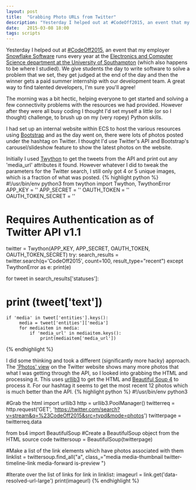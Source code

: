 ```yaml
---
layout: post
title:  "Grabbing Photo URLs from Twitter"
description: "Yesterday I helped out at #CodeOff2015, an event that my employer Snowflake Software runs every year at the Electronics and Computer Science department at the University of Southampton. We give students the day to write software to solve a problem that we set, they get judged at the end of the day and then the winner gets a paid summer internship with our development team. A great way to find talented developers, I'm sure you'll agree!"
date:   2015-03-08 18:00
tags: scripts
---
```

Yesterday I helped out at [#CodeOff2015](https://twitter.com/search?q=%23codeoff2015), an event that my employer [Snowflake Software](http://snowflakesoftware.com) runs every year at the [Electronics and Computer Science department at the University of Southampton](http://www.ecs.soton.ac.uk/) (which also happens to be where I studied). We give students the day to write software to solve a problem that we set, they get judged at the end of the day and then the winner gets a paid summer internship with our development team. A great way to find talented developers, I'm sure you'll agree!

The morning was a bit hectic, helping everyone to get started and solving a few connectivity problems with the resources we had provided. However after they were all busy coding I thought I'd set myself a little (or so I thought) challenge, to brush up on my (very ropey) Python skills. 

I had set up an internal website within ECS to host the various resources using [Bootstrap](http://getbootstrap.com/) and as the day went on, there were lots of photos posted under the hashtag on Twitter. I thought I'd use Twitter's API and Bootstrap's carousel/slideshow feature to show the latest photos on the website.

Initially I used [Twython](https://github.com/ryanmcgrath/twython) to get the tweets from the API and print out any 'media_url' attributes it found. However whatever I did to tweak the parameters for the Twitter search, I still only got 4 or 5 unique images, which is a fraction of what was posted.
{% highlight python %}
#!/usr/bin/env python3
from twython import Twython, TwythonError
APP_KEY = ''
APP_SECRET = ''
OAUTH_TOKEN = ''
OAUTH_TOKEN_SECRET = ''

# Requires Authentication as of Twitter API v1.1
twitter = Twython(APP_KEY, APP_SECRET, OAUTH_TOKEN, OAUTH_TOKEN_SECRET)
try:
    search_results = twitter.search(q='CodeOff2015', count=100, result_type="recent")
except TwythonError as e:
    print(e)

for tweet in search_results['statuses']:
#    print (tweet['text'])
    if 'media' in tweet['entities'].keys():
         media = tweet['entities']['media']
         for mediaitem in media:
             if 'media_url' in mediaitem.keys():
                 print(mediaitem['media_url'])

{% endhighlight %}

I did some thinking and took a different (significantly more hacky) approach. The ['Photos' view](https://twitter.com/search?q=%23codeoff2015&src=typd&mode=photos) on the Twitter website shows many more photos that what I was getting through the API, so I looked into grabbing the HTML and processing it. This uses [urllib3](https://github.com/shazow/urllib3) to get the HTML and [Beautiful Soup 4](http://www.crummy.com/software/BeautifulSoup/) to process it. For our hashtag it seems to get the most recent 12 photos which is much better than the API.
{% highlight python %}
#!/usr/bin/env python3

#Grab the html
import urllib3
http = urllib3.PoolManager()
twitterreq = http.request('GET', 'https://twitter.com/search?v=stream&q=%23CodeOff2015&src=typd&mode=photos')
twitterpage = twitterreq.data

from bs4 import BeautifulSoup
#Create a BeautifulSoup object from the HTML source code
twittersoup = BeautifulSoup(twitterpage)

#Make a list of the link elements which have photos associated with them
linklist = twittersoup.find_all("a", class_="media media-thumbnail twitter-timeline-link media-forward is-preview ")

#Iterate over the list of links
for link in linklist:
    imageurl = link.get('data-resolved-url-large')
    print(imageurl)
{% endhighlight %}
